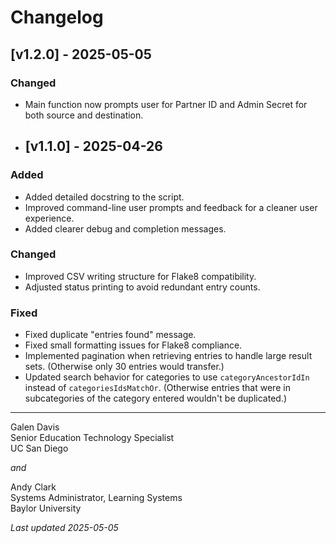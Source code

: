 # Changelog

## [v1.2.0] - 2025-05-05
### Changed
- Main function now prompts user for Partner ID and Admin Secret for both source and destination.

- ## [v1.1.0] - 2025-04-26
### Added
- Added detailed docstring to the script.
- Improved command-line user prompts and feedback for a cleaner user experience.
- Added clearer debug and completion messages.

### Changed
- Improved CSV writing structure for Flake8 compatibility.
- Adjusted status printing to avoid redundant entry counts.

### Fixed
- Fixed duplicate "entries found" message.
- Fixed small formatting issues for Flake8 compliance.
- Implemented pagination when retrieving entries to handle large result sets. (Otherwise only 30 entries would transfer.)
- Updated search behavior for categories to use `categoryAncestorIdIn` instead of `categoriesIdsMatchOr`. (Otherwise entries that were in subcategories of the category entered wouldn't be duplicated.)

---

Galen Davis  
Senior Education Technology Specialist  
UC San Diego  
  
*and*  
  
Andy Clark  
Systems Administrator, Learning Systems  
Baylor University  
  
*Last updated 2025-05-05*
